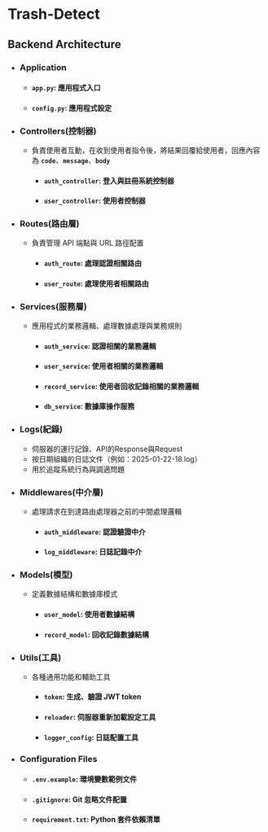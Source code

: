 # Trash-Detect

## Backend Architecture

+ ### Application
    - #### `app.py`: 應用程式入口
    - #### `config.py`: 應用程式設定
+ ### Controllers(控制器)
    - 負責使用者互動，在收到使用者指令後，將結果回覆給使用者，回應內容為 **`code`**、**`message`**、**`body`**
        * #### `auth_controller`: 登入與註冊系統控制器
        * #### `user_controller`: 使用者控制器
+ ### Routes(路由層)
    - 負責管理 API 端點與 URL 路徑配置
        * #### `auth_route`: 處理認證相關路由
        * #### `user_route`: 處理使用者相關路由
+ ### Services(服務層)
    - 應用程式的業務邏輯、處理數據處理與業務規則
        * #### `auth_service`: 認證相關的業務邏輯
        * #### `user_service`: 使用者相關的業務邏輯
        * #### `record_service`: 使用者回收記錄相關的業務邏輯
        * #### `db_service`: 數據庫操作服務
+ ### Logs(紀錄)
    - 伺服器的運行記錄、API的Response與Request
    - 按日期組織的日誌文件（例如：2025-01-22-18.log）
    - 用於追蹤系統行為與調適問題
+ ### Middlewares(中介層)
    - 處理請求在到達路由處理器之前的中間處理邏輯
        * #### `auth_middleware`: 認證驗證中介
        * #### `log_middleware`: 日誌記錄中介
+ ### Models(模型)
    - 定義數據結構和數據庫模式
        * #### `user_model`: 使用者數據結構
        * #### `record_model`: 回收記錄數據結構
+ ### Utils(工具)
    - 各種通用功能和輔助工具
        * #### `token`: 生成、驗證 JWT token
        * #### `reloader`: 伺服器重新加載設定工具
        * #### `logger_config`: 日誌配置工具
+ ### Configuration Files
    - #### `.env.example`: 環境變數範例文件
    - #### `.gitignore`: Git 忽略文件配置
    - #### `requirement.txt`: Python 套件依賴清單
